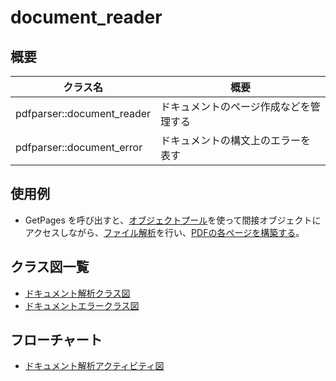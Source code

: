 # document_reader
## 概要
| クラス名 | 概要 |
| --- | --- |
| pdfparser::document_reader | ドキュメントのページ作成などを管理する |
| pdfparser::document_error  | ドキュメントの構文上のエラーを表す |

## 使用例
- GetPages を呼び出すと、[オブジェクトプール](object_pool/object_pool.md)を使って間接オブジェクトにアクセスしながら、[ファイル解析](object_parser/object_parser.md)を行い、[PDFの各ページを構築する](pdfpage_builder/pdfpage_builder.md)。

## クラス図一覧
- [ドキュメント解析クラス図](document_reader.class.pu)
- [ドキュメントエラークラス図](document_error.class.pu)

## フローチャート
- [ドキュメント解析アクティビティ図](document_reader.activity.pu)

